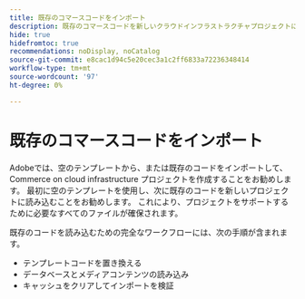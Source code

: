```yaml
---
title: 既存のコマースコードをインポート
description: 既存のコマースコードを新しいクラウドインフラストラクチャプロジェクトにインポートする方法を説明します。
hide: true
hidefromtoc: true
recommendations: noDisplay, noCatalog
source-git-commit: e8cac1d94c5e20cec3a1c2ff6833a72236348414
workflow-type: tm+mt
source-wordcount: '97'
ht-degree: 0%

---
```



# 既存のコマースコードをインポート

Adobeでは、空のテンプレートから、または既存のコードをインポートして、Commerce on cloud infrastructure プロジェクトを作成することをお勧めします。 最初に空のテンプレートを使用し、次に既存のコードを新しいプロジェクトに読み込むことをお勧めします。 これにより、プロジェクトをサポートするために必要なすべてのファイルが確保されます。

既存のコードを読み込むための完全なワークフローには、次の手順が含まれます。

- テンプレートコードを置き換える
- データベースとメディアコンテンツの読み込み
- キャッシュをクリアしてインポートを検証
